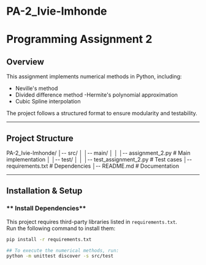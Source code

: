 # PA-2_Ivie-Imhonde

# Programming Assignment 2

##  Overview
This assignment implements numerical methods in Python, including:
- Neville's method
- Divided difference method
-Hermite's polynomial approximation
- Cubic Spline interpolation

The project follows a structured format to ensure modularity and testability.

---

##  Project Structure
PA-2_Ivie-Imhonde/ │-- src/ │ │-- main/ │ │ │-- assignment_2.py # Main implementation │ │-- test/ │ │ │-- test_assignment_2.py # Test cases │-- requirements.txt # Dependencies │-- README.md # Documentation


---

##  Installation & Setup

### ** Install Dependencies**
This project requires third-party libraries listed in `requirements.txt`.  
Run the following command to install them:
```bash
pip install -r requirements.txt

## To execute the numerical methods, run:
python -m unittest discover -s src/test

